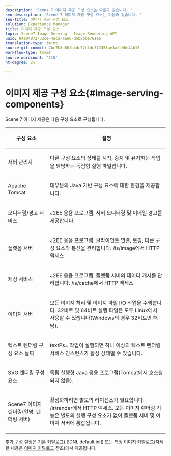 ```yaml
---
description: 'Scene 7 이미지 제공 구성 요소는 다음과 같습니다. '
seo-description: 'Scene 7 이미지 제공 구성 요소는 다음과 같습니다. '
seo-title: 이미지 제공 구성 요소
solution: Experience Manager
title: 이미지 제공 구성 요소
topic: Scene7 Image Serving - Image Rendering API
uuid: 84e04972-32ce-4aca-aae6-d5b8bbe761e6
translation-type: tm+mt
source-git-commit: 7bc7b3a86fbcdc57cfdc31745fae3afc06e44b15
workflow-type: tm+mt
source-wordcount: '215'
ht-degree: 2%

---
```



# 이미지 제공 구성 요소{#image-serving-components}

Scene 7 이미지 제공은 다음 구성 요소로 구성됩니다.

<table id="table_534AF33FE5C4453EACAE0DF35E8E3B63"> 
 <thead> 
  <tr> 
   <th colname="col1" class="entry"> <p>구성 요소 </p> </th> 
   <th colname="col2" class="entry"> <p>설명 </p> </th> 
  </tr>
 </thead>
 <tbody> 
  <tr> 
   <td colname="col1"> <p>서버 관리자 </p> </td> 
   <td colname="col2"> <p>다른 구성 요소의 상태를 시작, 중지 및 유지하는 작업을 담당하는 독립형 실행 파일입니다. </p> </td> 
  </tr> 
  <tr> 
   <td colname="col1"> <p>Apache Tomcat </p> </td> 
   <td colname="col2"> <p>대부분의 Java 기반 구성 요소에 대한 환경을 제공합니다. </p> </td> 
  </tr> 
  <tr> 
   <td colname="col1"> <p>모니터링/경고 서비스 </p> </td> 
   <td colname="col2"> <p>J2EE 응용 프로그램. 서버 모니터링 및 이메일 경고를 제공합니다. </p> </td> 
  </tr> 
  <tr> 
   <td colname="col1"> <p>플랫폼 서버 </p> </td> 
   <td colname="col2"> <p>J2EE 응용 프로그램. 클라이언트 연결, 로깅, 다른 구성 요소와 통신을 관리합니다. <span class="filepath"> /is/image</span>에서 HTTP 액세스 </p> </td> 
  </tr> 
  <tr> 
   <td colname="col1"> <p>캐싱 서비스 </p> </td> 
   <td colname="col2"> <p>J2EE 응용 프로그램. 플랫폼 서버의 데이터 캐시를 관리합니다. /is/cache에서 HTTP 액세스. </p> </td> 
  </tr> 
  <tr> 
   <td colname="col1"> <p>이미지 서버 </p> </td> 
   <td colname="col2"> <p>모든 이미지 처리 및 이미지 파일 I/O 작업을 수행합니다. 32비트 및 64비트 실행 파일은 모두 Linux에서 사용할 수 있습니다(Windows의 경우 32비트만 해당). </p> </td> 
  </tr> 
  <tr> 
   <td colname="col1"> <p>텍스트 렌더링 구성 요소 날짜 </p> </td> 
   <td colname="col2"> <p><span class="codeph"> textPs=</span> 작업이 실행되면 하나 이상의 텍스트 렌더링 서비스 인스턴스가 활성 상태일 수 있습니다. </p> </td> 
  </tr> 
  <tr> 
   <td colname="col1"> <p>SVG 렌더링 구성 요소 </p> </td> 
   <td colname="col2"> <p>독립 실행형 Java 응용 프로그램(Tomcat에서 호스팅되지 않음). </p> </td> 
  </tr> 
  <tr> 
   <td colname="col1"> <p>Scene7 이미지 렌더링(일명. 렌더링 서버) </p> </td> 
   <td colname="col2"> <p>활성화하려면 별도의 라이선스가 필요합니다. <span class="filepath"> /ir/render</span>에서 HTTP 액세스. 모든 이미지 렌더링 기능은 별도의 실행 구성 요소가 없이 플랫폼 서버 및 이미지 서버에 통합됩니다. </p> </td> 
  </tr> 
 </tbody> 
</table>

추가 구성 설정은 기본 카탈로그( [!DNL default.ini]) 또는 특정 이미지 카탈로그(자세한 내용은 [이미지 카탈로그](../../is-api/image-catalog/image-serving-api-ref/c-image-catalog-reference/c-overview/c-overview.md#concept-9ce2b6a133de45f783e95cabc5810ac3) 참조)에서 제공됩니다.
